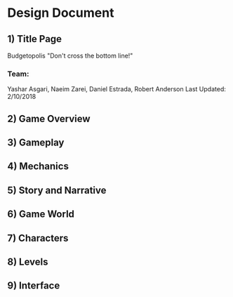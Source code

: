 # Design Document
## 1) Title Page
Budgetopolis
"Don't cross the bottom line!"
### Team:
Yashar Asgari, Naeim Zarei, Daniel Estrada, Robert Anderson
Last Updated: 2/10/2018

## 2) Game Overview

## 3) Gameplay
## 4) Mechanics
## 5) Story and Narrative
## 6) Game World
## 7) Characters
## 8) Levels
## 9) Interface

